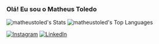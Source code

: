 ### Olá! Eu sou o Matheus Toledo

![matheustoled's Stats](https://github-readme-stats.vercel.app/api?username=matheustoled&theme=radical&show_icons=true&hide_border=false&count_private=true) ![matheustoled's Top Languages](https://github-readme-stats.vercel.app/api/top-langs/?username=matheustoled&theme=radical&show_icons=true&hide_border=false&layout=compact)

[![Instagram](https://img.shields.io/badge/Instagram-E4405F?style=for-the-badge&logo=instagram&logoColor=white)](https://www.instagram.com/matheus.toled/)
[![LinkedIn](https://img.shields.io/badge/LinkedIn-0077B5?style=for-the-badge&logo=linkedin&logoColor=white)](https://www.linkedin.com/in/matheus-coelho-2b6129260/)
